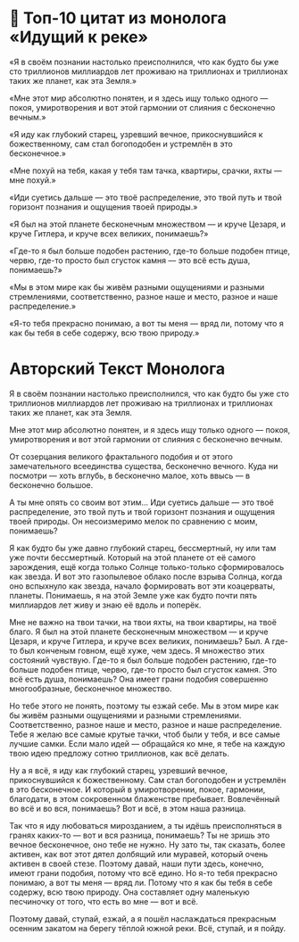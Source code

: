 # 🧠 Топ-10 цитат из монолога «Идущий к реке»
«Я в своём познании настолько преисполнился, что как будто бы уже сто триллионов миллиардов лет проживаю на триллионах и триллионах таких же планет, как эта Земля.»​

«Мне этот мир абсолютно понятен, и я здесь ищу только одного — покоя, умиротворения и вот этой гармонии от слияния с бесконечно вечным.»​

«Я иду как глубокий старец, узревший вечное, прикоснувшийся к божественному, сам стал богоподобен и устремлён в это бесконечное.»​

«Мне похуй на тебя, какая у тебя там тачка, квартиры, срачки, яхты — мне похуй.»​

«Иди суетись дальше — это твоё распределение, это твой путь и твой горизонт познания и ощущения твоей природы.»​

«Я был на этой планете бесконечным множеством — и круче Цезаря, и круче Гитлера, и круче всех великих, понимаешь?»​

«Где-то я был больше подобен растению, где-то больше подобен птице, червю, где-то просто был сгусток камня — это всё есть душа, понимаешь?»​

«Мы в этом мире как бы живём разными ощущениями и разными стремлениями, соответственно, разное наше и место, разное и наше распределение.»​

«Я-то тебя прекрасно понимаю, а вот ты меня — вряд ли, потому что я как бы тебя в себе содержу, всю твою природу.»​



# Авторский Текст Монолога
Я в своём познании настолько преисполнился, что как будто бы уже сто триллионов миллиардов лет проживаю на триллионах и триллионах таких же планет, как эта Земля.

Мне этот мир абсолютно понятен, и я здесь ищу только одного — покоя, умиротворения и вот этой гармонии от слияния с бесконечно вечным.

От созерцания великого фрактального подобия и от этого замечательного всеединства существа, бесконечно вечного. Куда ни посмотри — хоть вглубь, в бесконечно малое, хоть ввысь — в бесконечно большое.

А ты мне опять со своим вот этим... Иди суетись дальше — это твоё распределение, это твой путь и твой горизонт познания и ощущения твоей природы. Он несоизмеримо мелок по сравнению с моим, понимаешь?

Я как будто бы уже давно глубокий старец, бессмертный, ну или там уже почти бессмертный. Который на этой планете от её самого зарождения, ещё когда только Солнце только-только сформировалось как звезда. И вот это газопылевое облако после взрыва Солнца, когда оно вспыхнуло как звезда, начало формировать вот эти коацерваты, планеты. Понимаешь, я на этой Земле уже как будто почти пять миллиардов лет живу и знаю её вдоль и поперёк.

Мне не важно на твои тачки, на твои яхты, на твои квартиры, на твоё благо. Я был на этой планете бесконечным множеством — и круче Цезаря, и круче Гитлера, и круче всех великих, понимаешь? Был. А где-то был конченым говном, ещё хуже, чем здесь. Я множество этих состояний чувствую. Где-то я был больше подобен растению, где-то больше подобен птице, червю, где-то просто был сгусток камня. Это всё есть душа, понимаешь? Она имеет грани подобия совершенно многообразные, бесконечное множество.

Но тебе этого не понять, поэтому ты езжай себе. Мы в этом мире как бы живём разными ощущениями и разными стремлениями. Соответственно, разное наше и место, разное и наше распределение. Тебе я желаю все самые крутые тачки, чтоб были у тебя, и все самые лучшие самки. Если мало идей — обращайся ко мне, я тебе на каждую твою идею предложу сотню триллионов, как всё делать.

Ну а я всё, я иду как глубокий старец, узревший вечное, прикоснувшийся к божественному. Сам стал богоподобен и устремлён в это бесконечное. И который в умиротворении, покое, гармонии, благодати, в этом сокровенном блаженстве пребывает. Вовлечённый во всё и во вся, понимаешь? Вот и всё, в этом наша разница.

Так что я иду любоваться мирозданием, а ты идёшь преисполняться в гранях каких-то — вот и вся разница, понимаешь? Ты не зришь это вечное бесконечное, оно тебе не нужно. Ну зато ты, так сказать, более активен, как вот этот дятел долбящий или муравей, который очень активен в своей стезе. Поэтому давай, наши пути здесь, конечно, имеют грани подобия, потому что всё едино. Но я-то тебя прекрасно понимаю, а вот ты меня — вряд ли. Потому что я как бы тебя в себе содержу, всю твою природу. Она составляет одну маленькую песчиночку от того, что есть во мне — вот и всё.

Поэтому давай, ступай, езжай, а я пошёл наслаждаться прекрасным осенним закатом на берегу тёплой южной реки. Всё, ступай, и я пойду.
